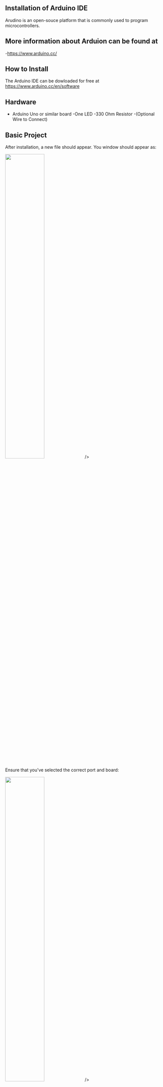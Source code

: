 ## Installation of Arduino IDE


Arudino is an open-souce platform that is commonly used to program microcontrollers.

## More information about Arduion can be found at

-https://www.arduino.cc/


## How to Install

The Arduino IDE can be dowloaded for free at https://www.arduino.cc/en/software

## Hardware 
- Arduino Uno or similar board
-One LED
-330 Ohm Resistor
-(Optional Wire to Connect)

## Basic Project
After installation, a new file should appear. You window should appear as:

<p align="left">
        <img src="C:\Users\rasha\OneDrive\Documents\GitHub\Installation-of-Arduino-IDE\basic_view.png" width="50%">
/>
</p>

Ensure that you've selected the correct port and board:

<p align="left">
        <img src="C:\Users\rasha\OneDrive\Documents\GitHub\Installation-of-Arduino-IDE\tools.png" width="50%">
/>
</p>

# Schematic

<p align="left">
        <img src="C:\Users\rasha\OneDrive\Documents\GitHub\Installation-of-Arduino-IDE\circuit.png" width="50%">
/>
</p>

# Code

```cpp
void setup() {
  // put your setup code here, to run once:
  LED = 13;
  pinMode(LED, OUTPUT);
}

void loop() {
  // put your main code here, to run repeatedly:
  digitalWrite(LED, HIGH); // Turn LED on
  delay(2000};             // Wait 2 seconds
  digitalWrite(LED, LOW);  // Turn LED off
  delay(1000);             // Wait 1 second
}

## Contributions
Documentation - Isaiah Overton, Southern Illinois University - Carbondale
Sources - www.arduino.cc
 Format - https://www.makeareadme.com/

## License
[MIT](https://choosealicense.com/licenses/mit/)